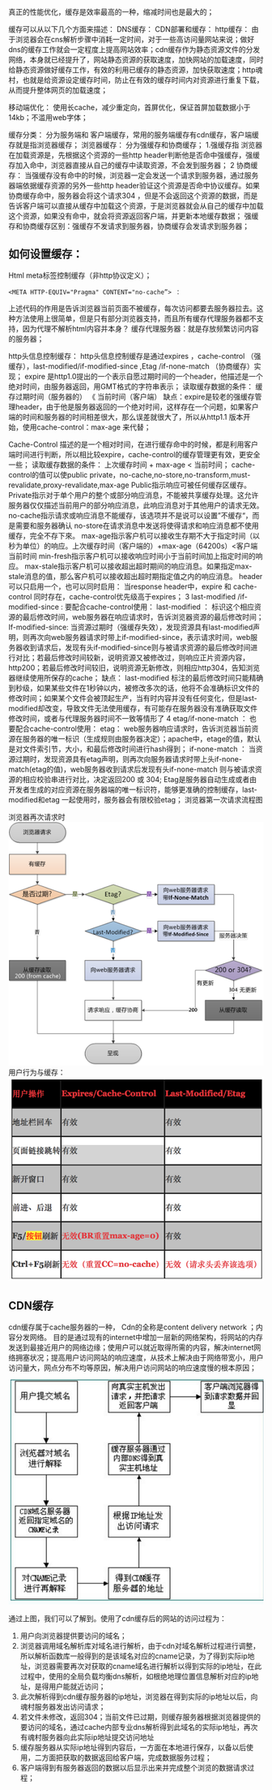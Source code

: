 真正的性能优化，缓存是效率最高的一种，缩减时间也是最大的；

缓存可以从以下几个方面来描述：
    DNS缓存：
    CDN部署和缓存：
    http缓存：
   由于浏览器会在cns解析步骤中消耗一定时间，对于一些高访问量网站来说；做好dns的缓存工作就会一定程度上提高网站效率；cdn缓存作为静态资源文件的分发网络，本身就已经提升了，网站静态资源的获取速度，加快网站的加载速度，同时给静态资源做好缓存工作，有效的利用已缓存的静态资源，加快获取速度；http魂村，也就是给资源设定缓存时间，防止在有效的缓存时间内对资源进行重复下载，从而提升整体网页的加载速度；

移动端优化： 使用长cache，减少重定向，首屏优化，保证首屏加载数据小于14kb；不滥用web字体；


缓存分类： 分为服务端和 客户端缓存，常用的服务端缓存有cdn缓存，客户端缓存就是指浏览器缓存；
浏览器缓存： 分为强缓存和协商缓存；
    1.强缓存指 浏览器在加载资源是，先根据这个资源的一些http header判断他是否命中强缓存，强缓存加入命中，浏览器直接从自己的缓存中读取资源，不会发到服务器；
    2 协商缓存： 当强缓存没有命中的时候，浏览器一定会发送一个请求到服务器，通过服务器端依据缓存资源的另外一些http header验证这个资源是否命中协议缓存。如果协商缓存命中，服务器会将这个请求304 ，但是不会返回这个资源的数据，而是告诉客户端可以直接从缓存中加载这个资源，于是浏览器就会从自己的缓存中加载这个资源，如果没有命中，就会将资源返回客户端，并更新本地缓存数据；
强缓存和协商缓存区别：强缓存不发请求到服务器，协商缓存会发请求到服务器；

## 如何设置缓存：
Html meta标签控制缓存（非http协议定义）；
```
<META HTTP-EQUIV="Pragma" CONTENT="no-cache”> ：
```
 上述代码的作用是告诉浏览器当前页面不被缓存，每次访问都要去服务器拉去。这种方法使用上很简单，但是只有部分浏览器支持，而且所有缓存代理服务器都不支持，因为代理不解析html内容并本身？ 缓存代理服务器：就是存放频繁访问内容的服务器；

http头信息控制缓存： http头信息控制缓存是通过expires ，cache-control （强缓存），last-modified/if-modified-since  ,Etag /if-none-match  （协商缓存）实现；
expire 是http1.0提出的一个表示自愿过期时间的一个header，他描述是一个绝对时间，由服务器返回，用GMT格式的字符串表示；
读取缓存数据的条件： 缓存过期时间（服务器的） 《  当前时间（客户端）
缺点：expire是较老的强缓存管理header，由于他是服务器返回的一个绝对时间，这样存在一个问题，如果客户端的时间和服务器的时间相差很大，那么误差就很大了，所以从http1.1 版本开始，使用cache-control：max-age 来代替；

Cache-Control 描述的是一个相对时间，在进行缓存命中的时候，都是利用客户端时间进行判断，所以相比较expire，cache-control的缓存管理更有效，更安全一些；
读取缓存数据的条件： 上次缓存时间 + max-age  < 当前时间；
cache-control的值可以使public private，no-cache,no-store,no-transform,must-revalidate,proxy-revalidate,max-age 
Public指示响应可被任何缓存区缓存。
Private指示对于单个用户的整个或部分响应消息，不能被共享缓存处理。这允许服务器仅仅描述当前用户的部分响应消息，此响应消息对于其他用户的请求无效。
no-cache指示请求或响应消息不能缓存，该选项并不是说可以设置”不缓存“，而是需要和服务器确认
no-store在请求消息中发送将使得请求和响应消息都不使用缓存，完全不存下來。
max-age指示客户机可以接收生存期不大于指定时间（以秒为单位）的响应。上次缓存时间（客户端的）+max-age（64200s）<客户端当前时间
min-fresh指示客户机可以接收响应时间小于当前时间加上指定时间的响应。
max-stale指示客户机可以接收超出超时期间的响应消息。如果指定max-stale消息的值，那么客户机可以接收超出超时期指定值之内的响应消息。
header可以只启用一个，也可以同时启用： 当response header中，expire 和 cache-control 同时存在，cache-control优先级高于expires；
3 last-modified /if-modified-since : 要配合cache-control使用： 
last-modified ： 标识这个相应资源的最后修改时间，web服务器在响应请求时，告诉浏览器资源的最后修改时间；
If-modified-since: 当资源过期时（强缓存失效），发现资源具有last-modified声明，则再次向web服务器请求时带上if-modified-since，表示请求时间，web服务器收到请求后，发现有头if-modified-since则与被请求资源的最后修改时间进行对比；若最后修改时间较新，说明资源又被修改过，则响应正片资源内容，http200；若最后修改时间较旧，说明资源无新修改，则相应http304，告知浏览器继续使用所保存的cache；
缺点：  last-modified 标注的最后修改时间只能精确到秒级，如果某些文件在1秒钟以内，被修改多次的话，他将不会准确标识文件的修改时间；如果某个文件会被顶起生产，当有时内容并没有任何变化，但是last-modified却改变，导致文件无法使用缓存，有可能存在服务器没有准确获取文件修改时间，或者与代理服务器时间不一致等情形了
4 etag/if-none-match ： 也要配合cache-control使用：
etag： web服务器响应请求时，告诉浏览器当前资源在服务器的唯一标识（生成规则由服务器决定）；apache中，etage的值，默认是对文件索引节，大小，和最后修改时间进行hash得到；
if-none-match ： 当资源过期时，发现资源具有etag声明，则再次向服务器请求时带上头if-none-match(etag的值)，web服务器收到请求后发现有头if-none-match 则与被请求资源的相应校验串进行对比，决定返回200 或 304;
Etag是服务器自动生成或者由开发者生成的对应资源在服务器端的唯一标识符，能够更准确的控制缓存，last-modified和etag 一起使用时，服务器会有限校验etag；
浏览器第一次请求流程图


浏览器再次请求时
![img](../../../oss/688C94A0-1334-454D-B87A-40845DD504A4.png)
用户行为与缓存：
![img](../../../oss/CEABAA2D-261A-4CD5-889E-F7F06D26662E.png)


## CDN缓存
cdn缓存属于cache服务器的一种，
Cdn的全称是content delivery network ；内容分发网络。 目的是通过现有的internet中增加一层新的网络架构，将网站的内存发送到最接近用户的网络边缘；使用户可以就近取得所需的内容，解决internet网络拥塞状况；提高用户访问网站的响应速度，从技术上解决由于网络带宽小，用户访问量大，网点分布不均等原因，解决用户访问网站的响应速度慢的根本原因；

![img](../../../oss/574E8B14-5A0E-4D63-87B8-7B1197FD88A2.png)

通过上图，我们可以了解到。使用了cdn缓存后的网站的访问过程为：
1. 用户向浏览器提供要访问的域名；
2. 浏览器调用域名解析库对域名进行解析，由于cdn对域名解析过程进行调整，所以解析函数库一般得到的是该域名对应的cname记录，为了得到实际ip地址，浏览器需要再次对获取的cname域名进行解析以得到实际的ip地址，在此过程中，使用的全局负载均衡dns解析，如根绝地理位置信息解析对应的ip地址，是得用户能就近访问；
3. 此次解析得到cdn缓存服务器的ip地址，浏览器在得到实际的ip地址以后，向魂村服务器发出访问请求；
4. 若文件未修改，返回304；当前文件已过期，则缓存服务器根据浏览器提供的要访问的域名，通过cache内部专业dns解析得到此域名的实际ip地址，再次有魂村服务器向此实际ip地址提交访问地址
5. 缓存服务器从实际ip地址得到内容后，一方面在本地进行保存，以备以后使用，二方面把获取的数据返回给客户端，完成数据服务过程；
6. 客户端得到有服务器返回的数据以后显示出来并完成整个浏览的数据请求过程；
